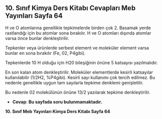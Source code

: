 ## 10. Sınıf Kimya Ders Kitabı Cevapları Meb Yayınları Sayfa 64

H ve O atomlarına genellikle tepkimelerde birden çok 2. Basamak yerde rastlandığı için bu atomlar sona bırakılır. H ve O atomları dışında atomlar varsa önce bunlar denkleştirilir.

Tepkenler veya ürünlerde serbest element ve moleküler element varsa bunlar en sona bırakılır (Fe, 02, P4gibi).

Tepkenlerde 10 H olduğu için H20 bileşiğinin önüne 5 katsayısı yazılmalıdır.

En son kalan atom denkleştirilir. Moleküler elementlerde kesirli katsayılar kullanılabilir (1/2H2, %P4gibi). Kesirli sayı kullanımı çok tercih edilmez. Bu nedenle genellikle uygun tam sayılarla tepkime denklemi genişletilir.

Bu nedenle 02 molekülünün önüne 13/2 yazılarak tepkime denkleştirilir.

* **Cevap**: **Bu sayfada soru bulunmamaktadır.**

**10. Sınıf Meb Yayınları Kimya Ders Kitabı Sayfa 64**